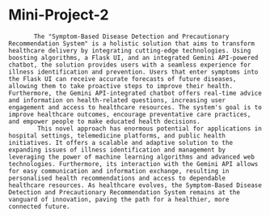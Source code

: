 # Mini-Project-2

           The "Symptom-Based Disease Detection and Precautionary Recommendation System" is a holistic solution that aims to transform healthcare delivery by integrating cutting-edge technologies. Using boosting algorithms, a Flask UI, and an integrated Gemini API-powered chatbot, the solution provides users with a seamless experience for illness identification and prevention. Users that enter symptoms into the Flask UI can receive accurate forecasts of future diseases, allowing them to take proactive steps to improve their health. Furthermore, the Gemini API-integrated chatbot offers real-time advice and information on health-related questions, increasing user engagement and access to healthcare resources. The system's goal is to improve healthcare outcomes, encourage preventative care practices, and empower people to make educated health decisions.
            This novel approach has enormous potential for applications in hospital settings, telemedicine platforms, and public health initiatives. It offers a scalable and adaptive solution to the expanding issues of illness identification and management by leveraging the power of machine learning algorithms and advanced web technologies. Furthermore, its interaction with the Gemini API allows for easy communication and information exchange, resulting in personalised health recommendations and access to dependable healthcare resources. As healthcare evolves, the Symptom-Based Disease Detection and Precautionary Recommendation System remains at the vanguard of innovation, paving the path for a healthier, more connected future.


